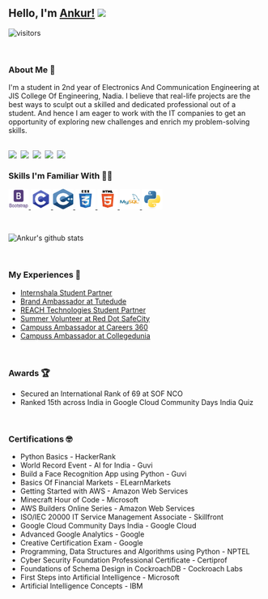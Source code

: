## Hello, I'm [Ankur!](https://ankur02sarkar.github.io/site)  <img src="https://cdn.discordapp.com/emojis/558719629967491094.gif" height="35px">
![visitors](https://visitor-badge.laobi.icu/badge?page_id=ankur02sarkar)

<br />

### About Me 🐉
   I'm a student in 2nd year of Electronics And Communication Engineering
   at JIS College Of Engineering, Nadia. I believe that real-life projects
   are the best ways to sculpt out a skilled and dedicated
   professional out of a student. And hence I am eager to work with the IT
   companies to get an opportunity of exploring new challenges and enrich
   my problem-solving skills.

</br>

<a href="https://www.linkedin.com/in/ankur-sarkar" target="_blank">
  <img align="left" width="24px" src="https://i.ibb.co/drvwWtB/Linkedin.png"  />
</a>
<a href="mailto:sarkarrohonankur@gmail.com">
  <img align="left" width="24px" src="https://i.ibb.co/bPCr08L/Email.png"  />
</a>
<a href="https://www.hackerrank.com/God_Slayer" target="_blank">
  <img align="left" width="24px" src="https://i.ibb.co/6WCLSb2/Hacker-Rank.png"  />
</a>
<a href="https://www.hackerearth.com/@God_Slayer" target="_blank">
  <img align="left" width="24px" src="https://i.ibb.co/kGQCpVC/hackerearth.png"  />
</a>
<a href="https://www.codechef.com/users/ankur02sarkar" target="_blank">
  <img align="left" width="24px" src="https://i.ibb.co/9Yr67f9/CodeChef.png"  />
</a>

<br/>

### Skills I'm Familiar With 👨‍💻
<p align="left">
   <a href="https://getbootstrap.com" target="_blank"> 
      <img src="bootstrap.png" alt="bootstrap" width="40" height="40"/>        </a>
   <a href="https://www.cprogramming.com/" target="_blank">
      <img src="c.png" alt="c" width="40" height="40"/>
   </a>
   <a href="https://www.w3schools.com/cpp/" target="_blank">
      <img src="cpp.png" alt="cplusplus" width="40" height="40"/>
   </a>
   <a href="https://www.w3schools.com/css/" target="_blank">
      <img src="css.png" alt="css3" width="40" height="40"/>
   </a>
   <a href="https://www.w3.org/html/" target="_blank">
      <img src="html.png" alt="html5" width="40" height="40"/>
   </a>
   <a href="https://www.mysql.com/" target="_blank">
      <img src="https://raw.githubusercontent.com/devicons/devicon/master/icons/mysql/mysql-original-wordmark.svg" alt="mysql" width="40" height="40"/>
   </a>
   <a href="https://www.python.org" target="_blank">
      <img src="https://raw.githubusercontent.com/devicons/devicon/master/icons/python/python-original.svg" alt="python" width="40" height="40"/>
   </a>
 </p>
<br/>

![Ankur's github stats](https://github-readme-stats.vercel.app/api?username=ankur02sarkar&show_icons=true&hide_border=true)

<br />

### My Experiences 🙌
- [Internshala Student Partner](https://internshala.com/)
- [Brand Ambassador at Tutedude](https://tutedude.com/)
- [REACH Technologies Student Partner](https://www.reach-tech.com/)
- [Summer Volunteer at Red Dot SafeCity](https://www.safecity.in/)
- [Campuss Ambassador at Careers 360](https://www.careers360.com/)
- [Campuss Ambassador at Collegedunia](https://collegedunia.com/)

<br />

### Awards 🏆
- Secured an International Rank of 69 at SOF NCO 
- Ranked 15th across India in Google Cloud Community Days India Quiz

<br />

### Certifications 🤓
- Python Basics - HackerRank
- World Record Event - AI for India - Guvi
- Build a Face Recognition App using Python - Guvi
- Basics Of Financial Markets - ELearnMarkets
- Getting Started with AWS - Amazon Web Services
- Minecraft Hour of Code - Microsoft
- AWS Builders Online Series - Amazon Web Services
- ISO/IEC 20000 IT Service Management Associate - Skillfront
- Google Cloud Community Days India - Google Cloud
- Advanced Google Analytics - Google
- Creative Certification Exam - Google
- Programming, Data Structures and Algorithms using Python - NPTEL
- Cyber Security Foundation Professional Certificate - Certiprof
- Foundations of Schema Design in CockroachDB - Cockroach Labs
- First Steps into Artificial Intelligence - Microsoft
- Artificial Intelligence Concepts - IBM
